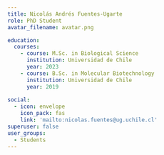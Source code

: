 ```yaml
---
title: Nicolás Andrés Fuentes-Ugarte
role: PhD Student
avatar_filename: avatar.png

education:
  courses:
    - course: M.Sc. in Biological Science
      institution: Universidad de Chile
      year: 2023
    - course: B.Sc. in Molecular Biotechnology
      institution: Universidad de Chile
      year: 2019
      
social:
  - icon: envelope
    icon_pack: fas
    link: 'mailto:nicolas.fuentes@ug.uchile.cl'
superuser: false
user_groups:
  - Students
---
```

